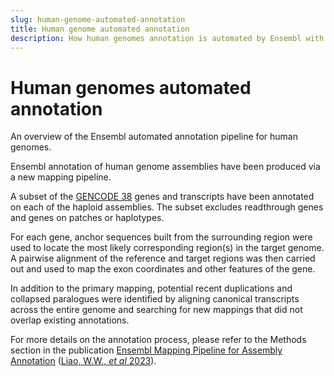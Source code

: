 ```yaml
---
slug: human-genome-automated-annotation
title: Human genome automated annotation
description: How human genomes annotation is automated by Ensembl with a new mapping pipeline .
---
```


# Human genomes automated annotation

An overview of the Ensembl automated annotation pipeline for human genomes.

Ensembl annotation of human genome assemblies have been produced via a new mapping pipeline.

A subset of the [GENCODE 38](https://www.gencodegenes.org/human/release_38.html) genes and transcripts have been annotated on each of the haploid assemblies. The subset excludes readthrough genes and genes on patches or haplotypes.

For each gene, anchor sequences built from the surrounding region were used to locate the most likely corresponding region(s) in the target genome. A pairwise alignment of the reference and target regions was then carried out and used to map the exon coordinates and other features of the gene.

In addition to the primary mapping, potential recent duplications and collapsed paralogues were identified by aligning canonical transcripts across the entire genome and searching for new mappings that did not overlap existing annotations.

For more details on the annotation process, please refer to the Methods section in the publication [Ensembl Mapping Pipeline for Assembly Annotation](https://www.nature.com/articles/s41586-023-05896-x) ([Liao, W.W., _et al_ 2023](https://www.nature.com/articles/s41586-023-05896-x)).